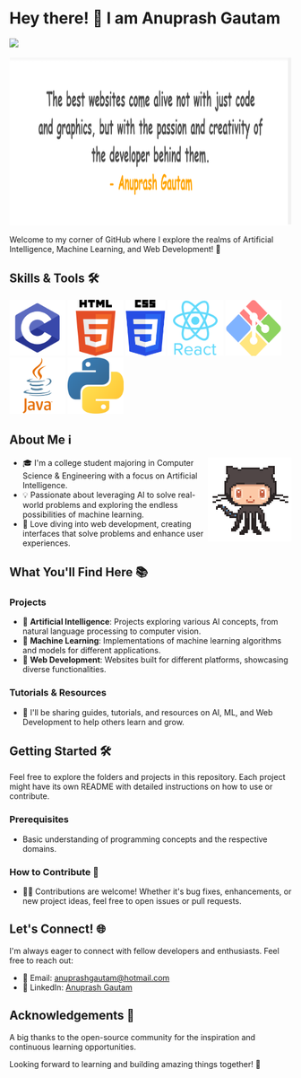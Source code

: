 # Hey there! 👋 I am Anuprash Gautam

![](https://komarev.com/ghpvc/?username=AnuprashGautam&abbreviated=true&color=brightgreen)


<img src="./Assets/Quote.png" alt="C" width="1900" height="300">

Welcome to my corner of GitHub where I explore the realms of Artificial Intelligence, Machine Learning, and Web Development! 🚀

## Skills & Tools 🛠️

<span>
<img src="./Assets/c.png" alt="C" width="100" height="100">
<img src="./Assets/html.png" alt="HTML" width="100" height="100">
<img src="./Assets/css.png" alt="CSS" width="70" height="100">
<img src="./Assets/react.png" alt="React" width="100" height="100">
<img src="./Assets/git.png" alt="Git" width="100" height="100">
<img src="./Assets/java.png" alt="Java" width="100" height="100">
<img src="./Assets/python.png" alt="Python" width="100" height="100">
</span>

## About Me ℹ️

<img align='right' src='./Assets/octocat-anime.gif' width='150'>

- 🎓 I'm a college student majoring in Computer Science & Engineering with a focus on Artificial Intelligence.
- 💡 Passionate about leveraging AI to solve real-world problems and exploring the endless possibilities of machine learning.
- 📱 Love diving into web development, creating interfaces that solve problems and enhance user experiences.

## What You'll Find Here 📚

### Projects
- 🤖 **Artificial Intelligence**: Projects exploring various AI concepts, from natural language processing to computer vision.
- 🧠 **Machine Learning**: Implementations of machine learning algorithms and models for different applications.
- 📱 **Web Development**: Websites built for different platforms, showcasing diverse functionalities.

### Tutorials & Resources
- 📝 I'll be sharing guides, tutorials, and resources on AI, ML, and Web Development to help others learn and grow.

## Getting Started 🛠️

Feel free to explore the folders and projects in this repository. Each project might have its own README with detailed instructions on how to use or contribute.

### Prerequisites
- Basic understanding of programming concepts and the respective domains.

### How to Contribute 🤝
- 👩‍💻 Contributions are welcome! Whether it's bug fixes, enhancements, or new project ideas, feel free to open issues or pull requests.

## Let's Connect! 🌐

I'm always eager to connect with fellow developers and enthusiasts. Feel free to reach out:

- 📧 Email: anuprashgautam@hotmail.com
- 💼 LinkedIn: [Anuprash Gautam](https://www.linkedin.com/in/anuprashgautam/)

## Acknowledgements 🙏

A big thanks to the open-source community for the inspiration and continuous learning opportunities.

Looking forward to learning and building amazing things together! 🌟
